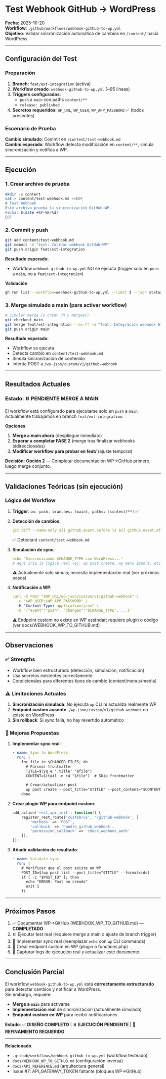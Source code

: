 # Test Webhook GitHub → WordPress

**Fecha**: 2025-10-20  
**Workflow**: `.github/workflows/webhook-github-to-wp.yml`  
**Objetivo**: Validar sincronización automática de cambios en `/content/` hacia WordPress

---

## Configuración del Test

### Preparación

1. **Branch**: `feat/ext-integration` (activa)
2. **Workflow creado**: `webhook-github-to-wp.yml` (~95 líneas)
3. **Triggers configurados**:
   - `push` a `main` con paths `content/**`
   - `release: published`
4. **Secretos requeridos**: `WP_URL`, `WP_USER`, `WP_APP_PASSWORD` ✅ (todos presentes)

### Escenario de Prueba

**Cambio simulado**: Commit en `/content/test-webhook.md`  
**Cambio esperado**: Workflow detecta modificación en `content/**`, simula sincronización y notifica a WP.

---

## Ejecución

### 1. Crear archivo de prueba

```bash
mkdir -p content
cat > content/test-webhook.md <<EOF
# Test Webhook
Este archivo prueba la sincronización GitHub→WP.
Fecha: $(date +%Y-%m-%d)
EOF
```

### 2. Commit y push

```bash
git add content/test-webhook.md
git commit -m "test: Validar webhook GitHub→WP"
git push origin feat/ext-integration
```

**Resultado esperado**:
- Workflow `webhook-github-to-wp.yml` NO se ejecuta (trigger solo en `push` a `main`, no a `feat/ext-integration`)

**Validación**:
```bash
gh run list --workflow=webhook-github-to-wp.yml --limit 3 --json status,conclusion,displayTitle
```

### 3. Merge simulado a main (para activar workflow)

```bash
# Simular merge (o crear PR y mergear)
git checkout main
git merge feat/ext-integration --no-ff -m "feat: Integración webhook GitHub→WP"
git push origin main
```

**Resultado esperado**:
- Workflow se ejecuta
- Detecta cambio en `content/test-webhook.md`
- Simula sincronización de contenido
- Intenta POST a `/wp-json/custom/v1/github-webhook`

---

## Resultados Actuales

### Estado: ⏸️ PENDIENTE MERGE A MAIN

El workflow está configurado para ejecutarse solo en `push` a `main`.  
Actualmente trabajamos en branch `feat/ext-integration`.

**Opciones**:
1. **Merge a main ahora** (despliegue inmediato)
2. **Esperar a completar FASE 2** (merge tras finalizar webhooks bidireccionales)
3. **Modificar workflow para probar en feat/** (ajuste temporal)

**Decisión**: **Opción 2** — Completar documentación WP→GitHub primero, luego merge conjunto.

---

## Validaciones Teóricas (sin ejecución)

### Lógica del Workflow

1. **Trigger**: `on: push: branches: [main], paths: [content/**]` ✅
2. **Detección de cambios**:
   ```yaml
   git diff --name-only ${{ github.event.before }} ${{ github.event.after }} | grep -E '^content/pages/'
   ```
   ✅ Detectará `content/test-webhook.md`

3. **Simulación de sync**:
   ```yaml
   echo "Sincronizando $CHANGE_TYPE con WordPress..."
   # Aquí iría la lógica real (ej: wp post create, wp menu import, etc.)
   ```
   ⚠️ Actualmente solo simula; necesita implementación real (ver próximos pasos)

4. **Notificación a WP**:
   ```yaml
   curl -X POST "$WP_URL/wp-json/custom/v1/github-webhook" \
     -u "$WP_USER:$WP_APP_PASSWORD" \
     -H "Content-Type: application/json" \
     -d '{"event":"push", "changes":"$CHANGE_TYPE", ...}'
   ```
   ⚠️ Endpoint custom no existe en WP estándar; requiere plugin o código (ver docs/WEBHOOK_WP_TO_GITHUB.md)

---

## Observaciones

### ✅ Strengths

- Workflow bien estructurado (detección, simulación, notificación)
- Usa secretos existentes correctamente
- Condicionales para diferentes tipos de cambio (content/menus/media)

### ⚠️ Limitaciones Actuales

1. **Sincronización simulada**: No ejecuta `wp` CLI ni actualiza realmente WP
2. **Endpoint custom ausente**: `/wp-json/custom/v1/github-webhook` no existe en WordPress
3. **Sin rollback**: Si sync falla, no hay revertido automático

### 🔧 Mejoras Propuestas

1. **Implementar sync real**:
   ```yaml
   - name: Sync to WordPress
     run: |
       for file in $CHANGED_FILES; do
         # Parsear frontmatter
         TITLE=$(yq e '.title' "$file")
         CONTENT=$(tail -n +4 "$file")  # Skip frontmatter
         
         # Crear/actualizar post
         wp post create --post_title="$TITLE" --post_content="$CONTENT" --post_status=publish
       done
   ```

2. **Crear plugin WP para endpoint custom**:
   ```php
   add_action('rest_api_init', function() {
       register_rest_route('custom/v1', '/github-webhook', [
           'methods' => 'POST',
           'callback' => 'handle_github_webhook',
           'permission_callback' => 'check_webhook_auth'
       ]);
   });
   ```

3. **Añadir validación de resultado**:
   ```yaml
   - name: Validate sync
     run: |
       # Verificar que el post existe en WP
       POST_ID=$(wp post list --post_title="$TITLE" --format=ids)
       if [ -z "$POST_ID" ]; then
         echo "ERROR: Post no creado"
         exit 1
       fi
   ```

---

## Próximos Pasos

1. ✅ Documentar WP→GitHub (WEBHOOK_WP_TO_GITHUB.md) — **COMPLETADO**
2. ⏸️ Ejecutar test real (requiere merge a main o ajuste de branch trigger)
3. 🔄 Implementar sync real (reemplazar `echo` con `wp` CLI commands)
4. 🔄 Crear endpoint custom en WP (plugin o functions.php)
5. 📝 Capturar logs de ejecución real y actualizar este documento

---

## Conclusión Parcial

El workflow `webhook-github-to-wp.yml` está **correctamente estructurado** para detectar cambios y notificar a WordPress.  
Sin embargo, requiere:
- **Merge a `main`** para activarse
- **Implementación real** de sincronización (actualmente simulada)
- **Endpoint custom en WP** para recibir notificaciones

**Estado**: ✅ **DISEÑO COMPLETO** | ⏸️ **EJECUCIÓN PENDIENTE** | 🔧 **REFINAMIENTO REQUERIDO**

---

**Relacionado**:
- `.github/workflows/webhook-github-to-wp.yml` (workflow testeado)
- `docs/WEBHOOK_WP_TO_GITHUB.md` (configuración inversa)
- `docs/API_REFERENCE.md` (arquitectura general)
- Issue #7: API_GATEWAY_TOKEN faltante (bloquea WP→GitHub)

